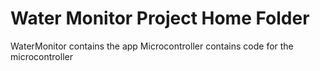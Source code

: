 # Water Monitor Project Home Folder
WaterMonitor contains the app
Microcontroller contains code for the microcontroller
